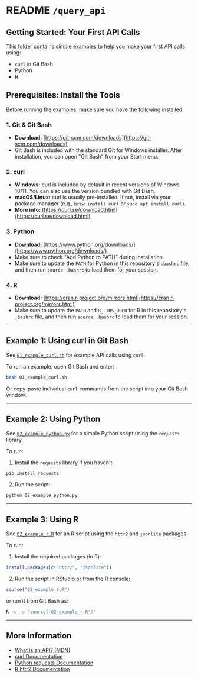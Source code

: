 # README `/query_api`

## Getting Started: Your First API Calls

This folder contains simple examples to help you make your first API calls using:

- `curl` in Git Bash
- Python
- R

## Prerequisites: Install the Tools

Before running the examples, make sure you have the following installed:

### 1. Git & Git Bash
- **Download:** [https://git-scm.com/downloads](https://git-scm.com/downloads)
- Git Bash is included with the standard Git for Windows installer. After installation, you can open "Git Bash" from your Start menu.

### 2. curl
- **Windows:** curl is included by default in recent versions of Windows 10/11. You can also use the version bundled with Git Bash.
- **macOS/Linux:** curl is usually pre-installed. If not, install via your package manager (e.g., `brew install curl` or `sudo apt install curl`).
- **More info:** [https://curl.se/download.html](https://curl.se/download.html)

### 3. Python
- **Download:** [https://www.python.org/downloads/](https://www.python.org/downloads/)
- Make sure to check "Add Python to PATH" during installation.
- Make sure to update the `PATH` for Python in this repository's [`.bashrc` file](https://github.com/timothyfraser/foundations/tree/main/.bashrc), and then run `source .bashrc` to load them for your session.

### 4. R
- **Download:** [https://cran.r-project.org/mirrors.html](https://cran.r-project.org/mirrors.html)
- Make sure to update the `PATH` and `R_LIBS_USER` for R in this repository's [`.bashrc` file](https://github.com/timothyfraser/foundations/tree/main/.bashrc), and then run `source .bashrc` to load them for your session.

---

## Example 1: Using curl in Git Bash

See [`01_example_curl.sh`](01_example_curl.sh) for example API calls using `curl`.

To run an example, open Git Bash and enter:
```bash
bash 01_example_curl.sh
```
Or copy-paste individual `curl` commands from the script into your Git Bash window.

---

## Example 2: Using Python

See [`02_example_python.py`](02_example_python.py) for a simple Python script using the `requests` library.

To run:
1. Install the `requests` library if you haven't:
```bash
pip install requests
```
2. Run the script:
```bash
python 02_example_python.py
```

---

## Example 3: Using R

See [`02_example_r.R`](02_example_r.R) for an R script using the `httr2` and `jsonlite` packages.

To run:
1. Install the required packages (in R):
```R
install.packages(c("httr2", "jsonlite"))
```
2. Run the script in RStudio or from the R console:
```R
source("02_example_r.R")
```
or run it from Git Bash as:
```bash
R -q -e "source('02_example_r.R')"
```


---

## More Information
- [What is an API? (MDN)](https://developer.mozilla.org/en-US/docs/Learn/JavaScript/Client-side_web_APIs/Introduction)
- [curl Documentation](https://curl.se/docs/)
- [Python requests Documentation](https://docs.python-requests.org/en/latest/)
- [R httr2 Documentation](https://httr2.r-lib.org/)

